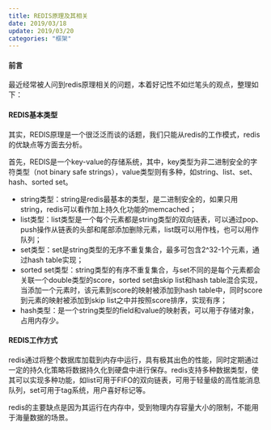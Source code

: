 ```yaml
---
title: REDIS原理及其相关
date: 2019/03/18
update: 2019/03/20
categories: "框架"
---
```


#### 前言

最近经常被人问到redis原理相关的问题，本着好记性不如烂笔头的观点，整理如下：

#### REDIS基本类型

其实，REDIS原理是一个很泛泛而谈的话题，我们只能从redis的工作模式，redis的优缺点等方面去分析。

<!-- more -->

首先，REDIS是一个key-value的存储系统，其中，key类型为非二进制安全的字符类型（not binary safe strings），value类型则有多种，如string、list、set、hash、sorted set。

- string类型：string是redis最基本的类型，是二进制安全的，如果只用string，redis可以看作加上持久化功能的memcached；
- list类型：list类型是一个每个元素都是string类型的双向链表，可以通过pop、push操作从链表的头部和尾部添加删除元素，list既可以用作栈，也可以用作队列；
- set类型：set是string类型的无序不重复集合，最多可包含2^32-1个元素，通过hash table实现；
- sorted set类型：string类型的有序不重复集合，与set不同的是每个元素都会关联一个double类型的score，sorted set由skip list和hash table混合实现，当添加一个元素时，该元素到score的映射被添加到hash table中，同时score到元素的映射被添加到skip list之中并按照score排序，实现有序；
- hash类型：是一个string类型的field和value的映射表，可以用于存储对象，占用内存少。

#### REDIS工作方式

redis通过将整个数据库加载到内存中运行，具有极其出色的性能，同时定期通过一定的持久化策略将数据持久化到硬盘中进行保存。redis支持多种数据类型，使其可以实现多种功能，如list可用于FIFO的双向链表，可用于轻量级的高性能消息队列，set可用于tag系统，用户喜好标记等。

redis的主要缺点是因为其运行在内存中，受到物理内存容量大小的限制，不能用于海量数据的场景。





